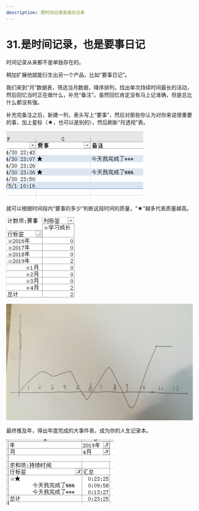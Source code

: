 ```yaml
---
description: 把时间记录变成日记本
---
```


# 31.是时间记录，也是要事日记

时间记录从来都不是单独存在的。

稍加扩展他就能衍生出另一个产品，比如“要事日记”。

我们来到“月”数据表，筛选当月数据，降序排列，找出单次持续时间最长的活动，然后回忆当时正在做什么，补充“备注”。虽然回忆肯定没有马上记准确，但是总比什么都没有强。

补充完备注之后，新建一列，表头写上“要事”，然后对那些你认为对你来说很重要的事，加上星标（★，也可以是别的），然后刷新“月透视”表。

![](../.gitbook/assets/tu-pian%20%2855%29.png)

就可以根据时间段内“要事的多少”判断这段时间的质量，“★”越多代表质量越高。

![](../.gitbook/assets/tu-pian%20%2893%29.png)

![&#x5F97;&#x5206;&#x56FE;](../.gitbook/assets/tu-pian%20%2868%29.png)

最终推及年，得出年度完成的大事件表，成为你的人生记录本。

![](../.gitbook/assets/tu-pian%20%28143%29.png)

